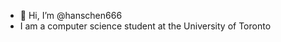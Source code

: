 - 👋 Hi, I’m @hanschen666
- I am a computer science student at the University of Toronto

<!---
hanschen666/hanschen666 is a ✨ special ✨ repository because its `README.md` (this file) appears on your GitHub profile.
You can click the Preview link to take a look at your changes.
--->
